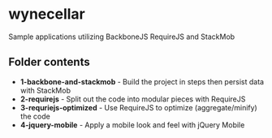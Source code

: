 wynecellar
==========

Sample applications utilizing BackboneJS RequireJS and StackMob


## Folder contents

* **1-backbone-and-stackmob** - Build the project in steps then persist data with StackMob
* **2-requirejs** - Split out the code into modular pieces with RequireJS
* **3-requriejs-optimized** - Use RequireJS to optimize (aggregate/minify) the code
* **4-jquery-mobile** - Apply a mobile look and feel with jQuery Mobile
